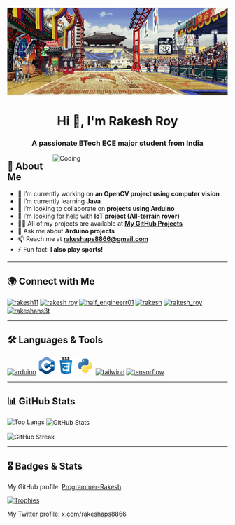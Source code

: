 <p align="center">
  <img src="https://github.com/Programmer-Rakesh/Programmer-Rakesh/blob/main/mm.gif" width="700" height="200">
</p>

<h1 align="center">Hi 👋, I'm Rakesh Roy</h1>
<h3 align="center">A passionate BTech ECE major student from India</h3>

<img align="right" alt="Coding" width="400" src="https://mir-s3-cdn-cf.behance.net/project_modules/hd/06f21a161921919.63cd7887d0a70.gif">

## 🚀 About Me  
- 🔭 I’m currently working on **an OpenCV project using computer vision**  
- 🌱 I’m currently learning **Java**  
- 👯 I’m looking to collaborate on **projects using Arduino**  
- 🤝 I’m looking for help with **IoT project (All-terrain rover)**  
- 👨‍💻 All of my projects are available at **[My GitHub Projects](https://github.com/Programmer-Rakesh/My_Projects)**  
- 💬 Ask me about **Arduino projects**  
- 📫 Reach me at **rakeshaps8866@gmail.com**  
- ⚡ Fun fact: **I also play sports!**  

---

## 🌍 Connect with Me  
<p align="left">
<a href="https://twitter.com/rakesh11" target="blank"><img align="center" src="https://raw.githubusercontent.com/rahuldkjain/github-profile-readme-generator/master/src/images/icons/Social/twitter.svg" alt="rakesh11" height="30" width="40" /></a>
<a href="https://linkedin.com/in/rakesh roy" target="blank"><img align="center" src="https://raw.githubusercontent.com/rahuldkjain/github-profile-readme-generator/master/src/images/icons/Social/linked-in-alt.svg" alt="rakesh roy" height="30" width="40" /></a>
<a href="https://instagram.com/half_engineerr01" target="blank"><img align="center" src="https://raw.githubusercontent.com/rahuldkjain/github-profile-readme-generator/master/src/images/icons/Social/instagram.svg" alt="half_engineerr01" height="30" width="40" /></a>
<a href="https://www.hackerrank.com/rakesh" target="blank"><img align="center" src="https://raw.githubusercontent.com/rahuldkjain/github-profile-readme-generator/master/src/images/icons/Social/hackerrank.svg" alt="rakesh" height="30" width="40" /></a>
<a href="https://www.leetcode.com/rakesh_roy" target="blank"><img align="center" src="https://raw.githubusercontent.com/rahuldkjain/github-profile-readme-generator/master/src/images/icons/Social/leet-code.svg" alt="rakesh_roy" height="30" width="40" /></a>
<a href="https://auth.geeksforgeeks.org/user/rakeshans3t" target="blank"><img align="center" src="https://raw.githubusercontent.com/rahuldkjain/github-profile-readme-generator/master/src/images/icons/Social/geeks-for-geeks.svg" alt="rakeshans3t" height="30" width="40" /></a>
</p>

---

## 🛠️ Languages & Tools  
<p align="left">  
  <a href="https://www.arduino.cc/" target="_blank"><img src="https://cdn.worldvectorlogo.com/logos/arduino-1.svg" alt="arduino" width="40" height="40"/></a> 
  <a href="https://www.w3schools.com/cpp/" target="_blank"><img src="https://raw.githubusercontent.com/devicons/devicon/master/icons/cplusplus/cplusplus-original.svg" alt="cplusplus" width="40" height="40"/></a> 
  <a href="https://www.w3schools.com/css/" target="_blank"><img src="https://raw.githubusercontent.com/devicons/devicon/master/icons/css3/css3-original-wordmark.svg" alt="css3" width="40" height="40"/></a>  
  <a href="https://www.python.org" target="_blank"><img src="https://raw.githubusercontent.com/devicons/devicon/master/icons/python/python-original.svg" alt="python" width="40" height="40"/></a>  
  <a href="https://tailwindcss.com/" target="_blank"><img src="https://www.vectorlogo.zone/logos/tailwindcss/tailwindcss-icon.svg" alt="tailwind" width="40" height="40"/></a>  
  <a href="https://www.tensorflow.org" target="_blank"><img src="https://www.vectorlogo.zone/logos/tensorflow/tensorflow-icon.svg" alt="tensorflow" width="40" height="40"/></a>  
</p>

---

## 📊 GitHub Stats  

<!-- Top Languages -->
<p><img align="left" src="https://github-readme-stats.vercel.app/api/top-langs/?username=programmer-rakesh&layout=compact&theme=tokyonight" alt="Top Langs" /></p>

<!-- GitHub Stats -->
<p>&nbsp;<img align="center" src="https://github-readme-stats.vercel.app/api?username=programmer-rakesh&show_icons=true&locale=en&theme=radical" alt="GitHub Stats" /></p>

<!-- Streak Stats -->
<p><img align="center" src="https://github-readme-streak-stats.herokuapp.com/?user=programmer-rakesh&theme=onedark" alt="GitHub Streak" /></p>

---

## 🎖️ Badges & Stats  

<p align="left">
  My GitHub profile: 
  <a href="https://github.com/Programmer-Rakesh" target="_blank">Programmer-Rakesh</a>
</p>

<!-- GitHub Trophy -->
<p align="left"> 
  <a href="https://github.com/ryo-ma/github-profile-trophy">
    <img src="https://github-profile-trophy.vercel.app/?username=programmer-rakesh&theme=gruvbox&row=1&column=6" alt="Trophies" />
  </a> 
</p>

<!-- Twitter -->
<p align="left">
  My Twitter profile: 
  <a href="https://x.com/rakeshaps8866" target="_blank">x.com/rakeshaps8866</a>
</p>

